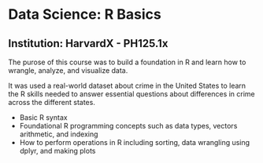 # Data Science: R Basics

## Institution: HarvardX - PH125.1x

The purose of this course was to build a foundation in R and learn how to wrangle, analyze, and visualize data.

It was used a real-world dataset about crime in the United States to learn the R skills needed to answer essential questions about differences in crime across the different states.


* Basic R syntax
* Foundational R programming concepts such as data types, vectors arithmetic, and indexing
* How to perform operations in R including sorting, data wrangling using dplyr, and making plots
